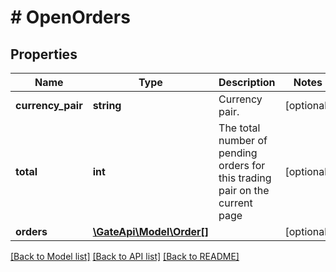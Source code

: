 # # OpenOrders

## Properties

Name | Type | Description | Notes
------------ | ------------- | ------------- | -------------
**currency_pair** | **string** | Currency pair. | [optional] 
**total** | **int** | The total number of pending orders for this trading pair on the current page | [optional] 
**orders** | [**\GateApi\Model\Order[]**](Order.md) |  | [optional] 

[[Back to Model list]](../../README.md#documentation-for-models) [[Back to API list]](../../README.md#documentation-for-api-endpoints) [[Back to README]](../../README.md)

